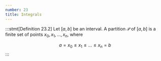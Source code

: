 ```yaml
---
number: 23
title: Integrals
---
```


:::stmt[Definition 23.2]
Let $[a,b]$ be an interval. A partition $\mathcal{P}$ of $[a,b]$ is a finite set of points $x_0, x_1, \dots, x_n$, where

$$ a = x_0 \leq x_1 \leq \dots \leq x_n = b $$
:::
